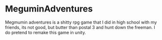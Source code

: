 # MeguminAdventures
Megmumin adventures is a shitty rpg game that I did in high school with my friends, its not good, but butter than postal 3 and hunt down the freeman. I do pretend to remake this game in unity.
